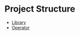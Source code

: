# Project Structure

- [Library](project_structure/library.md)
- [Operator](project_structure/operator.md)
